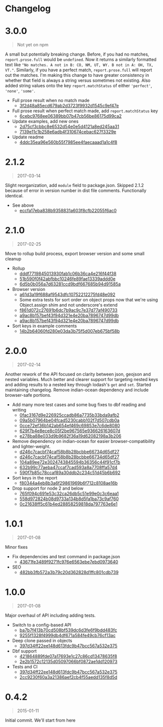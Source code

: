 Changelog
===

# 3.0.0

> Not yet on npm

A small but potentially breaking change. Before, if you had no matches, `report.prose.full` would be `undefined`. Now it returns a similarly formatted text like `"No matches. A not in B: CO, NM, UT, WY. B not in A: OH, TX, VT."`. Similarly, if you have a perfect match, `report.prose.full` will report out the matches. I'm making this change to have greater consistency in whether that field is always a string versus sometimes not existing. Also added string values onto the key `report.matchStatus` of either `'perfect'`, `'none'`, `'some'`.

* Full prose result when no match made
  * [3f2d48a85ecd679ab2d3723f9932d1545c9ef47e](https://github.com/mhkeller/joiner/commit/3f2d48a85ecd679ab2d3723f9932d1545c9ef47e)
* Full prose result when perfect match made, add `report.matchStatus` key
  * [6cebc9768ee06389bb07b47cb56be86175d99ca2](https://github.com/mhkeller/joiner/commit/6cebc9768ee06389bb07b47cb56be86175d99ca2)
* Update examples, add new ones
  * [2d75cf3cbbc8e6532d54e0e5d4121a8ed245aa31](https://github.com/mhkeller/joiner/commit/2d75cf3cbbc8e6532d54e0e5d4121a8ed245aa31)
  * [7139e11c1b258e6adb4f310674cebac627f3329e](https://github.com/mhkeller/joiner/commit/7139e11c1b258e6adb4f310674cebac627f3329e)
* Update readme
  * [4ddc35ea96e560b55f7985ee4faecaaad1a1c4f8](https://github.com/mhkeller/joiner/commit/4ddc35ea96e560b55f7985ee4faecaaad1a1c4f8)

# 2.1.2

> 2017-03-14

Slight reorganization, add `module` field to package.json. Skipped 2.1.2 because of error in version number in dist file comments. Functionally identical.

* See above
  * [eccfa17eba838b9358831a603f8cfb22055f6ac0](https://github.com/mhkeller/joiner/commit/eccfa17eba838b9358831a603f8cfb22055f6ac0)

# 2.1.0

> 2017-02-25

Move to rollup build process, export browser version and some small cleanup

* Rollup
  * [dddf7719845013930fab1c06b36ca4e216f44f38](https://github.com/mhkeller/joiner/commit/dddf7719845013930fab1c06b36ca4e216f44f38)
  * [51b590f0f42abfbbc10246fe89fae13339addd0e](https://github.com/mhkeller/joiner/commit/51b590f0f42abfbbc10246fe89fae13339addd0e)
  * [6d5b0b056a7d63281ccd9bdf667685b94d91585a](https://github.com/mhkeller/joiner/commit/6d5b0b056a7d63281ccd9bdf667685b94d91585a)
* Browser version
  * [a61d3a19f688af9543dfc10752212275fd48e092](https://github.com/mhkeller/joiner/commit/a61d3a19f688af9543dfc10752212275fd48e092)
  * Some extra tests for sort order on object props now that we're using Object.assign shim and not underscore's extend
  * [f861d072c27691b6dc7b9ac9c7e37d77af490733](https://github.com/mhkeller/joiner/commit/f861d072c27691b6dc7b9ac9c7e37d77af490733)
  * [a9ac8b157bef43f94d321e4e20ba7896747d99db](https://github.com/mhkeller/joiner/commit/a9ac8b157bef43f94d321e4e20ba7896747d99db)
  * [a9ac8b157bef43f94d321e4e20ba7896747d99db](https://github.com/mhkeller/joiner/commit/a9ac8b157bef43f94d321e4e20ba7896747d99db)
* Sort keys in example comments
  * [14b2b64060fd280e03da3b75f5d007eb675bf58b](https://github.com/mhkeller/joiner/commit/14b2b64060fd280e03da3b75f5d007eb675bf58b)

# 2.0.0

> 2017-02-14

Another rework of the API focused on clarity between json, geojson and nested variables. Much better and clearer support for targeting nested keys and adding results to a nested key through lodash's `get` and `set`. Started maintaining changelog. Remove indian-ocean dependency and include browser-safe portions.

* Add many more test cases and some bug fixes to dbf reading and writing
  * [0fac3167d9e226925ccadb86a7735b33bda9afb2](https://github.com/mhkeller/joiner/commit/0fac3167d9e226925ccadb86a7735b33bda9afb2)
  * [09a5b07964be04fcad5230cabb102f7d507cdb0a](https://github.com/mhkeller/joiner/commit/09a5b07964be04fcad5230cabb102f7d507cdb0a)
  * [0cce72ef36b142ab654ef469c69853e7c6de8080](https://github.com/mhkeller/joiner/commit/0cce72ef36b142ab654ef469c69853e7c6de8080)
  * [629f7b4e8ece8c05f2be967565e936626163607d](https://github.com/mhkeller/joiner/commit/629f7b4e8ece8c05f2be967565e936626163607d)
  * [e278ba88e033d9b9682f36a19d62082198a3b206](https://github.com/mhkeller/joiner/commit/e278ba88e033d9b9682f36a19d62082198a3b206)
* Remove dependency on indian-ocean for easier browser-compatibility and lighter-weight.
  * [d246c7cacbf74caf58b8b28bcbbe66734d65df27](https://github.com/mhkeller/joiner/commit/d246c7cacbf74caf58b8b28bcbbe66734d65df27)
  * [d246c7cacbf74caf58b8b28bcbbe66734d65df27](https://github.com/mhkeller/joiner/commit/d246c7cacbf74caf58b8b28bcbbe66734d65df27)
  * [104a89ee72e3024743845594b36356c44f91cf7b](https://github.com/mhkeller/joiner/commit/104a89ee72e3024743845594b36356c44f91cf7b)
  * [632b99c77aeba47ccaf7cad593a8a7708ffa57d4](https://github.com/mhkeller/joiner/commit/632b99c77aeba47ccaf7cad593a8a7708ffa57d4)
  * [590f7b85c78ccaf89a30ddb2c234c51d45b6b692](https://github.com/mhkeller/joiner/commit/590f7b85c78ccaf89a30ddb2c234c51d45b6b692)
* Sort keys in the report
  * [f80344a4eb8b3a6f29861969b6f712c8108ae16b](https://github.com/mhkeller/joiner/commit/f80344a4eb8b3a6f29861969b6f712c8108ae16b)
* Drop support for node 2 and below
  * [765f094c691e53c32ca26db5c51e99e0c3c6eaa1](https://github.com/mhkeller/joiner/commit/765f094c691e53c32ca26db5c51e99e0c3c6eaa1)
  * [558d972824b08d9733a134b8d5fa1ba73c9af760](https://github.com/mhkeller/joiner/commit/558d972824b08d9733a134b8d5fa1ba73c9af760)
  * [0c21638ff5c61b4ed28858259818da797763e6e1](https://github.com/mhkeller/joiner/commit/0c21638ff5c61b4ed28858259818da797763e6e1)

# 1.0.1

> 2017-01-08

Minor fixes

* Fix dependencies and test command in package.json
  * [43671fe3489f9271fc976e6563ebe7ebd0973640](https://github.com/mhkeller/joiner/commit/43671fe3489f9271fc976e6563ebe7ebd0973640)
* SEO
  * [482bb3fb572a3b79c20d362828d1ffc801cdb739](https://github.com/mhkeller/joiner/commit/482bb3fb572a3b79c20d362828d1ffc801cdb739)


# 1.0.0

> 2017-01-08

Major overhaul of API including adding tests.

* Switch to a config-based API
  * [ba7b7f413b70cd508bf539dc6d3fe6f9bdd483fc](https://github.com/mhkeller/joiner/commit/ba7b7f413b70cd508bf539dc6d3fe6f9bdd483fc)
  * [9255f1328f4999db4df671a584fe49cb76cf13ac](https://github.com/mhkeller/joiner/commit/9255f1328f4999db4df671a584fe49cb76cf13ac)
* Deep clone passed in objects
  * [397d34ff22ee148d613fdc9b47bcc567a532e375](https://github.com/mhkeller/joiner/commit/397d34ff22ee148d613fdc9b47bcc567a532e375)
* Dbf support
  * [421864889fde07a17693e1c27c86cd13478635f8](https://github.com/mhkeller/joiner/commit/421864889fde07a17693e1c27c86cd13478635f8)
  * [2e2b1572c12135d05097066bf0872ae1dd120973](https://github.com/mhkeller/joiner/commit/2e2b1572c12135d05097066bf0872ae1dd120973)
* Tests and CI
  * [397d34ff22ee148d613fdc9b47bcc567a532e375](https://github.com/mhkeller/joiner/commit/397d34ff22ee148d613fdc9b47bcc567a532e375)
  * [2cc9230f60a3a21386aef2cb4f55aedd135f8d5d](https://github.com/mhkeller/joiner/commit/2cc9230f60a3a21386aef2cb4f55aedd135f8d5d)


# 0.4.2

> 2015-01-11

Initial commit. We'll start from here
